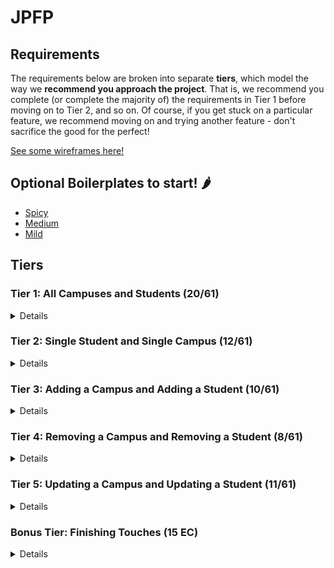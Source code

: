# JPFP

## Requirements

The requirements below are broken into separate **tiers**, which model the way we **recommend you approach the project**. That is, we recommend you complete (or complete the majority of) the requirements in Tier 1 before moving on to Tier 2, and so on. Of course, if you get stuck on a particular feature, we recommend moving on and trying another feature - don't sacrifice the good for the perfect!

[See some wireframes here!](https://www.figma.com/file/C5j3TFJQXfx9nr1gGReJHz/Senior-Enrichment-1809?node-id=0%3A1)

## Optional Boilerplates to start! 🌶

-   [Spicy](https://github.com/leafoflegend/beaver)
-   [Medium](https://github.com/nickcarr51/FSA-2010-Simple-Boilerplate)
-   [Mild](https://github.com/peetklecha/fs-boilerplate)

## Tiers

### Tier 1: All Campuses and Students (20/61)

<details>

#### Frontend

-   [x] Write a component to display a list of all campuses (at least their names and images)
-   [x] Write a component to display a list of all students (at least their names)
-   [x] Write a campuses sub-reducer to manage campuses in your Redux store
-   [x] Write a students sub-reducer to manage students in your Redux store
-   [x] Display the all-campuses component when the url matches `/campuses`
-   [x] Display the all-students component when the url matches `/students`
-   [x] Add a links to the navbar that can be used to navigate to the all-campuses view and the all-students view

#### Backend

-   [x] Write a route to serve up all students
-   [x] Write a route to serve up all campuses

-   Write a `campuses` model with the following information:
    -   [x] name - not empty or null
    -   [x] imageUrl - with a default value
    -   [x] address - not empty or null
    -   [x] description - extremely large text
-   Write a `students` model with the following information:
    -   [x] firstName - not empty or null
    -   [x] lastName - not empty or null
    -   [x] email - not empty or null; must be a valid email
    -   [x] imageUrl - with a default value
    -   [x] gpa - decimal between 0.0 and 4.0
-   [x] Students may be associated with at most one campus. Likewise, campuses may be associated with many students

#### Seed

-   [x] Running the seed file creates campuses and students for demonstration purposes

Congrats! You have completed your first vertical slice! Make sure to `commit -m "Feature: Get All Campuses and Students"` before moving on (see RUBRIC.md - points are awarded/deducted for a proper git workflow)!

</details>

### Tier 2: Single Student and Single Campus (12/61)

<details>

#### Frontend

-   Write a component to display a single campus with the following information:
    -   [x] The campus's name, image, address and description
    -   [x] A list of the names of all students in that campus (or a helpful message if it doesn't have any students)
-   [x] Display the appropriate campus's info when the url matches `/campuses/:campusId`
-   [x] Clicking on a campus from the all-campuses view should navigate to show that campus in the single-campus view

-   Write a component to display a single student with the following information:
    -   [x] The student's full name, email, image, and gpa
    -   [x] The name of their campus (or a helpful message if they don't have one)
-   [x] Display the appropriate student when the url matches `/students/:studentId`
-   [x] Clicking on a student from the all-students view should navigate to show that student in the single-student view

-   [x] Clicking on the name of a student in the single-campus view should navigate to show that student in the single-student view
-   [x] Clicking on the name of a campus in the single-student view should navigate to show that campus in the single-campus view

#### Backend

-   [x] Write a route to serve up a single campus (based on its id), _including that campuses' students_
-   [x] Write a route to serve up a single student (based on their id), _including that student's campus_

Congrats! You have completed your second vertical slice! Make sure to `commit -m "Feature: Get Single Campus and Student"` before moving on (see RUBRIC.md - points are awarded/deducted for a proper git workflow)!

</details>

### Tier 3: Adding a Campus and Adding a Student (10/61)

<details>

#### Frontend

-   [x] Write a component to display a form for adding a new campus that contains inputs for _at least_ the name and address.
-   [x] Display this component as part of the all-campuses view, alongside the list of campuses
-   Submitting the form with a valid name/address should:

    -   [x] Make an AJAX request that causes the new campus to be persisted in the database
    -   [x] Add the new campus to the list of campuses without needing to refresh the page

-   [x] Write a component to display a form for adding a new student that contains inputs for _at least_ first name, last name and email
-   [x] Display this component as part of the all-students view, alongside the list of students
-   Submitting the form with a valid first name/last name/email should:
    -   [x] Make an AJAX request that causes the new student to be persisted in the database
    -   [x] Add the new student to the list of students without needing to refresh the page

#### Backend

-   [x] Write a route to add a new campus
-   [x] Write a route to add a new student

Congrats! You have completed your third vertical slice! Make sure to `commit -m "Feature: Add Campus and Student"` before moving on (see RUBRIC.md - points are awarded/deducted for a proper git workflow)!

</details>

### Tier 4: Removing a Campus and Removing a Student (8/61)

<details>

#### Frontend

-   [x] In the all-campuses view, include an `X` button next to each campus
-   Clicking the `X` button should:

    -   [x] Make an AJAX request that causes that campus to be removed from database
    -   [x] Remove the campus from the list of campuses without needing to refresh the page

-   [x] In the all-students view, include an `X` button next to each student
-   Clicking the `X` button should:
    -   [x] Make an AJAX request that causes that student to be removed from database
    -   [x] Remove the student from the list of students without needing to refresh the page

#### Backend

-   [x] Write a route to remove a campus (based on its id)
-   [x] Write a route to remove a student (based on their id)

Congrats! You have completed your fourth vertical slice! Make sure to `commit -m "Feature: Remove Campus and Student"` before moving on (see RUBRIC.md - points are awarded/deducted for a proper git workflow)!

</details>

### Tier 5: Updating a Campus and Updating a Student (11/61)

<details>

#### Frontend

-   [ ] Write a component to display a form updating _at least_ a campus's name and address
-   [ ] Display this component as part of the single-campus view, alongside the single campus
-   Submitting the form with valid data should:
    -   [ ] Make an AJAX request that causes that campus to be updated in the database
    -   [ ] Update the campus in the current view without needing to refresh the page
-   [ ] In the single-campus view, display an `Unregister` button next to each of its students, which removes the student from the campus (in the database as well as this view); hint: the student is still in the database but is no longer associated with the campus

-   [ ] Write a component to display a form updating _at least_ a student's first and last names, and email
-   [ ] Display this component as part of the single-student view, alongside the single student
-   Submitting the form with valid data should:
    -   [ ] Make an AJAX request that causes that student to be updated in the database
    -   [ ] Update the student in the current view without needing to refresh the page

#### Backend

-   [ ] Write a route to update an existing campus
-   [ ] Write a route to update an existing student

</details>

### Bonus Tier: Finishing Touches (15 EC)

<details>

#### Testing

-   Write the following tests, each marked with a \*\*\* in the tests directory
    -   [ ] React (AllCampuses): renders "No Campuses" if passed an empty array of campuses
    -   [ ] React (AllStudents): renders "No Students" if passed an empty array of students
    -   [ ] Redux (campuses): returns the initial state by default
    -   [ ] Redux (students): returns the initial state by default
    -   [ ] Express: GET /api/students responds with all students
    -   [ ] Sequelize (Campus): requires name and address
    -   [ ] Sequelize (Student): email must be a valid email
    -   [ ] Navigation: navbar to navigate to home, campuses, students

#### Finishing Touches

-   [ ] If a user attempts to add a new student or campus without a required field, a helpful message should be displayed
-   [ ] If a user attempts to access a page that doesn't exist (ex. `/potato`), a helpful "not found" message should be displayed
-   [ ] If a user attempts to view a student/campus that doesn't exist, a helpful message should be displayed
-   [ ] Whenever a component needs to wait for data to load from the server, a "loading" message should be displayed until the data is available
-   [ ] Overall, the app is spectacularly styled and visually stunning

#### Ordering

-   [ ] Create option for students to be ordered based on lastName on all-students view
-   [ ] Create option for students to be ordered based on GPA on all-students view
-   [ ] Create option for campuses to be ordered based on number of enrolled students on all-campuses view

#### Filtering

-   [ ] Create a filter on all-students view to only show students who are not registered to a campus
-   [ ] Create a filter on the all-campuses view to only show campuses that do not have any registered students

#### Seeding & Pagination

-   [ ] Seed 100+ students and 100+ campuses
-   [ ] Implement _front-end_ pagination for the all-students view (e.g. `/students?page=1` renders the first ten students, and `/students?page=2` renders students 11-20)
-   [ ] Implement _front-end_ pagination for the all-campuses view (e.g. `/campuses?page=1` renders the first ten campuses, and `/campuses?page=2` renders campuses 11-20)
-   [ ] Implement _back-end_ pagination for students (e.g. `/api/students?page=1` returns the first ten students' data, and `/api/students?page=2` returns students 11-20)
-   [ ] Implement _back-end_ pagination for campuses (e.g. `/api/campuses?page=1` returns the first ten campuses' data, and `/api/campuses?page=2` returns campuses 11-20)

</details>
